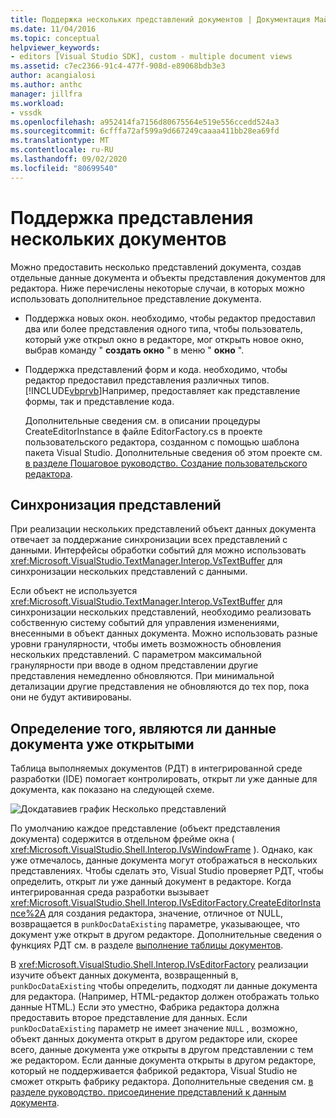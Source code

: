 ```yaml
---
title: Поддержка нескольких представлений документов | Документация Майкрософт
ms.date: 11/04/2016
ms.topic: conceptual
helpviewer_keywords:
- editors [Visual Studio SDK], custom - multiple document views
ms.assetid: c7ec2366-91c4-477f-908d-e89068bdb3e3
author: acangialosi
ms.author: anthc
manager: jillfra
ms.workload:
- vssdk
ms.openlocfilehash: a952414fa7156d80675564e519e556ccedd524a3
ms.sourcegitcommit: 6cfffa72af599a9d667249caaaa411bb28ea69fd
ms.translationtype: MT
ms.contentlocale: ru-RU
ms.lasthandoff: 09/02/2020
ms.locfileid: "80699540"
---
```

# <a name="supporting-multiple-document-views"></a>Поддержка представления нескольких документов
Можно предоставить несколько представлений документа, создав отдельные данные документа и объекты представления документов для редактора. Ниже перечислены некоторые случаи, в которых можно использовать дополнительное представление документа.

- Поддержка новых окон. необходимо, чтобы редактор предоставил два или более представления одного типа, чтобы пользователь, который уже открыл окно в редакторе, мог открыть новое окно, выбрав команду " **создать окно** " в меню " **окно** ".

- Поддержка представлений форм и кода. необходимо, чтобы редактор предоставил представления различных типов. [!INCLUDE[vbprvb](../code-quality/includes/vbprvb_md.md)]Например, предоставляет как представление формы, так и представление кода.

  Дополнительные сведения см. в описании процедуры CreateEditorInstance в файле EditorFactory.cs в проекте пользовательского редактора, созданном с помощью шаблона пакета Visual Studio. Дополнительные сведения об этом проекте см. [в разделе Пошаговое руководство. Создание пользовательского редактора](../extensibility/walkthrough-creating-a-custom-editor.md).

## <a name="synchronizing-views"></a>Синхронизация представлений
 При реализации нескольких представлений объект данных документа отвечает за поддержание синхронизации всех представлений с данными. Интерфейсы обработки событий для можно использовать <xref:Microsoft.VisualStudio.TextManager.Interop.VsTextBuffer> для синхронизации нескольких представлений с данными.

 Если объект не используется <xref:Microsoft.VisualStudio.TextManager.Interop.VsTextBuffer> для синхронизации нескольких представлений, необходимо реализовать собственную систему событий для управления изменениями, внесенными в объект данных документа. Можно использовать разные уровни гранулярности, чтобы иметь возможность обновления нескольких представлений. С параметром максимальной гранулярности при вводе в одном представлении другие представления немедленно обновляются. При минимальной детализации другие представления не обновляются до тех пор, пока они не будут активированы.

## <a name="determining-whether-document-data-is-already-open"></a>Определение того, являются ли данные документа уже открытыми
 Таблица выполняемых документов (РДТ) в интегрированной среде разработки (IDE) помогает контролировать, открыт ли уже данные для документа, как показано на следующей схеме.

 ![Докдатавиев график](../extensibility/media/docdataview.gif "докдатавиев") Несколько представлений

 По умолчанию каждое представление (объект представления документа) содержится в отдельном фрейме окна ( <xref:Microsoft.VisualStudio.Shell.Interop.IVsWindowFrame> ). Однако, как уже отмечалось, данные документа могут отображаться в нескольких представлениях. Чтобы сделать это, Visual Studio проверяет РДТ, чтобы определить, открыт ли уже данный документ в редакторе. Когда интегрированная среда разработки вызывает <xref:Microsoft.VisualStudio.Shell.Interop.IVsEditorFactory.CreateEditorInstance%2A> для создания редактора, значение, отличное от NULL, возвращается в `punkDocDataExisting` параметре, указывающее, что документ уже открыт в другом редакторе. Дополнительные сведения о функциях РДТ см. в разделе [выполнение таблицы документов](../extensibility/internals/running-document-table.md).

 В <xref:Microsoft.VisualStudio.Shell.Interop.IVsEditorFactory> реализации изучите объект данных документа, возвращенный в, `punkDocDataExisting` чтобы определить, подходят ли данные документа для редактора. (Например, HTML-редактор должен отображать только данные HTML.) Если это уместно, Фабрика редактора должна предоставить второе представление для данных. Если `punkDocDataExisting` параметр не имеет значение `NULL` , возможно, объект данных документа открыт в другом редакторе или, скорее всего, данные документа уже открыты в другом представлении с тем же редактором. Если данные документа открыты в другом редакторе, который не поддерживается фабрикой редактора, Visual Studio не сможет открыть фабрику редактора. Дополнительные сведения см. [в разделе руководство. присоединение представлений к данным документа](../extensibility/how-to-attach-views-to-document-data.md).
